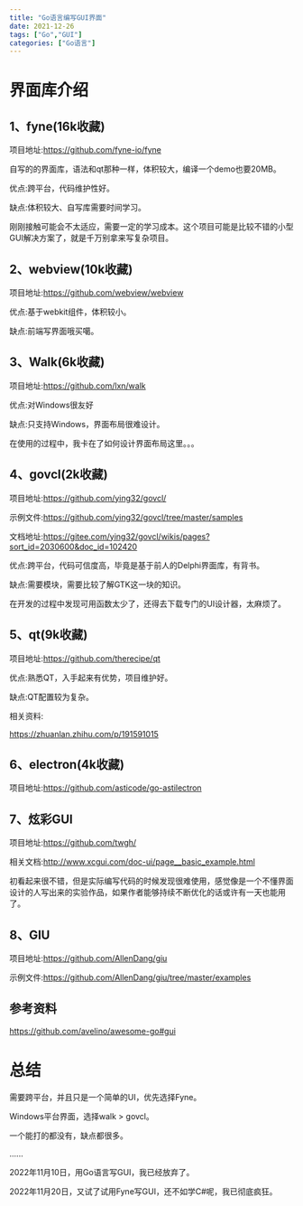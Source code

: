 ```yaml
---
title: "Go语言编写GUI界面"
date: 2021-12-26
tags: ["Go","GUI"]
categories: ["Go语言"]
---
```


# 界面库介绍



## 1、fyne(16k收藏)

项目地址:https://github.com/fyne-io/fyne

自写的的界面库，语法和qt那种一样，体积较大，编译一个demo也要20MB。

优点:跨平台，代码维护性好。

缺点:体积较大、自写库需要时间学习。



刚刚接触可能会不太适应，需要一定的学习成本。这个项目可能是比较不错的小型GUI解决方案了，就是千万别拿来写复杂项目。

## 2、webview(10k收藏)

项目地址:https://github.com/webview/webview

优点:基于webkit组件，体积较小。

缺点:前端写界面哦买噶。

## 3、Walk(6k收藏)

项目地址:https://github.com/lxn/walk

优点:对Windows很友好

缺点:只支持Windows，界面布局很难设计。



在使用的过程中，我卡在了如何设计界面布局这里。。。

## 4、govcl(2k收藏)

项目地址:https://github.com/ying32/govcl/

示例文件:https://github.com/ying32/govcl/tree/master/samples

文档地址:https://gitee.com/ying32/govcl/wikis/pages?sort_id=2030600&doc_id=102420

优点:跨平台，代码可信度高，毕竟是基于前人的Delphi界面库，有背书。

缺点:需要模块，需要比较了解GTK这一块的知识。



在开发的过程中发现可用函数太少了，还得去下载专门的UI设计器，太麻烦了。

## 5、qt(9k收藏)

项目地址:https://github.com/therecipe/qt

优点:熟悉QT，入手起来有优势，项目维护好。

缺点:QT配置较为复杂。

相关资料:

https://zhuanlan.zhihu.com/p/191591015

## 6、electron(4k收藏)

项目地址:https://github.com/asticode/go-astilectron

## 7、炫彩GUI

项目地址:https://github.com/twgh/

相关文档:http://www.xcgui.com/doc-ui/page__basic_example.html



初看起来很不错，但是实际编写代码的时候发现很难使用，感觉像是一个不懂界面设计的人写出来的实验作品，如果作者能够持续不断优化的话或许有一天也能用了。

## 8、GIU

项目地址:https://github.com/AllenDang/giu

示例文件:https://github.com/AllenDang/giu/tree/master/examples

## 参考资料

https://github.com/avelino/awesome-go#gui

# 总结

需要跨平台，并且只是一个简单的UI，优先选择Fyne。

Windows平台界面，选择walk > govcl。

一个能打的都没有，缺点都很多。

......

2022年11月10日，用Go语言写GUI，我已经放弃了。

2022年11月20日，又试了试用Fyne写GUI，还不如学C#呢，我已彻底疯狂。

